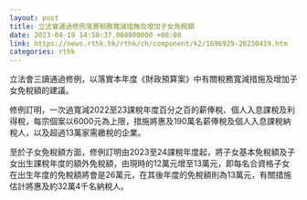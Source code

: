 ```yaml
---
layout: post
title: 立法會通過修例落實稅務寬減措施及增加子女免稅額
date: 2023-04-19 14:50:37.000000000 +08:00
link: https://news.rthk.hk/rthk/ch/component/k2/1696929-20230419.htm
categories: rthk
---
```


立法會三讀通過修例，以落實本年度《財政預算案》中有關稅務寬減措施及增加子女免稅額的建議。

修例訂明，一次過寬減2022至23課稅年度百分之百的薪俸稅、個人入息課稅及利得稅，每宗個案以6000元為上限，措施將惠及190萬名薪俸稅及個人入息課稅納稅人，以及超過13萬家需繳稅的企業。

至於子女免稅額方面，修例訂明由2023至24課稅年度起，將子女基本免稅額及子女出生課稅年度的額外免稅額，由現時的12萬元增至13萬元，即每名合資格子女在出生年度的免稅額將會是26萬元，在其後年度的免稅額則為13萬元，有關措施估計將惠及約32萬4千名納稅人。
